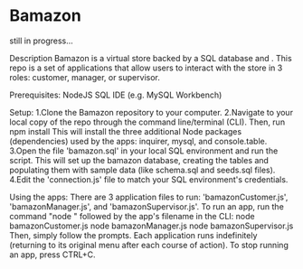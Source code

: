 # Bamazon

still in progress...

Description
Bamazon is a virtual store backed by a SQL database and . This repo is a set of applications that allow users to interact with the store in 3 roles: customer, manager, or supervisor. 


Prerequisites:
NodeJS
SQL IDE (e.g. MySQL Workbench)


Setup: 
1.Clone the Bamazon repository to your computer.
2.Navigate to your local copy of the repo through the command line/terminal (CLI). Then, run 
    npm install
This will install the three additional Node packages (dependencies) used by the apps: inquirer, mysql, and console.table.
3.Open the file 'bamazon.sql' in your local SQL environment and run the script. 
This will set up the bamazon database, creating the tables and populating them with sample data (like schema.sql and seeds.sql files). 
4.Edit the 'connection.js' file to match your SQL environment's credentials.


Using the apps: 
There are 3 application files to run: 'bamazonCustomer.js', 'bamazonManager.js', and 'bamazonSupervisor.js'. To run an app, run the command "node " followed by the app's filename in the CLI:
    node bamazonCustomer.js
    node bamazonManager.js
    node bamazonSupervisor.js
Then, simply follow the prompts. 
Each application runs indefinitely (returning to its original menu after each course of action). To stop running an app, press CTRL+C.